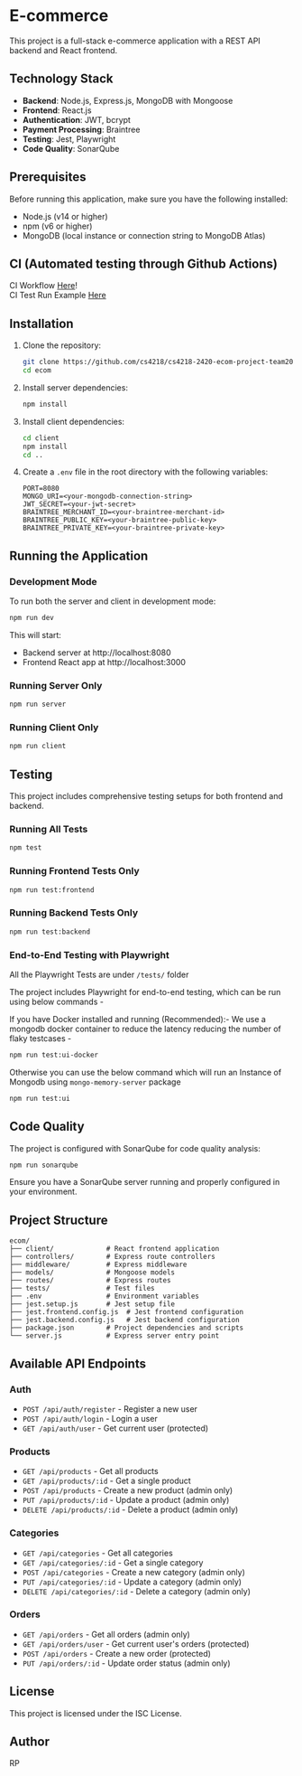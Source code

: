 # E-commerce

This project is a full-stack e-commerce application with a REST API backend and React frontend.

## Technology Stack

- **Backend**: Node.js, Express.js, MongoDB with Mongoose
- **Frontend**: React.js
- **Authentication**: JWT, bcrypt
- **Payment Processing**: Braintree
- **Testing**: Jest, Playwright
- **Code Quality**: SonarQube

## Prerequisites

Before running this application, make sure you have the following installed:

- Node.js (v14 or higher)
- npm (v6 or higher)
- MongoDB (local instance or connection string to MongoDB Atlas)

## CI (Automated testing through Github Actions)

CI Workflow [Here](https://github.com/cs4218/cs4218-2420-ecom-project-team20/actions/workflows/main.yml)!
\
CI Test Run Example [Here](https://github.com/cs4218/cs4218-2420-ecom-project-team20/actions/runs/13738099412/job/38424162066)

## Installation

1. Clone the repository:
   ```bash
   git clone https://github.com/cs4218/cs4218-2420-ecom-project-team20.git
   cd ecom
   ```

2. Install server dependencies:
   ```bash
   npm install
   ```

3. Install client dependencies:
   ```bash
   cd client
   npm install
   cd ..
   ```

4. Create a `.env` file in the root directory with the following variables:
   ```
   PORT=8080
   MONGO_URI=<your-mongodb-connection-string>
   JWT_SECRET=<your-jwt-secret>
   BRAINTREE_MERCHANT_ID=<your-braintree-merchant-id>
   BRAINTREE_PUBLIC_KEY=<your-braintree-public-key>
   BRAINTREE_PRIVATE_KEY=<your-braintree-private-key>
   ```

## Running the Application

### Development Mode

To run both the server and client in development mode:

```bash
npm run dev
```

This will start:
- Backend server at http://localhost:8080
- Frontend React app at http://localhost:3000

### Running Server Only

```bash
npm run server
```

### Running Client Only

```bash
npm run client
```

## Testing

This project includes comprehensive testing setups for both frontend and backend.

### Running All Tests

```bash
npm test
```

### Running Frontend Tests Only

```bash
npm run test:frontend
```

### Running Backend Tests Only

```bash
npm run test:backend
```

### End-to-End Testing with Playwright

All the Playwright Tests are under `/tests/` folder 

The project includes Playwright for end-to-end testing, which can be run using below commands - 

If you have Docker installed and running (Recommended):- 
We use a mongodb docker container to reduce the latency reducing the number of flaky testcases -

```bash
npm run test:ui-docker
```

Otherwise you can use the below command which will run an Instance of Mongodb using
`mongo-memory-server` package

```bash
npm run test:ui
```

## Code Quality

The project is configured with SonarQube for code quality analysis:

```bash
npm run sonarqube
```

Ensure you have a SonarQube server running and properly configured in your environment.

## Project Structure

```
ecom/
├── client/             # React frontend application
├── controllers/        # Express route controllers
├── middleware/         # Express middleware
├── models/             # Mongoose models
├── routes/             # Express routes
├── tests/              # Test files
├── .env                # Environment variables
├── jest.setup.js       # Jest setup file
├── jest.frontend.config.js  # Jest frontend configuration
├── jest.backend.config.js   # Jest backend configuration
├── package.json        # Project dependencies and scripts
└── server.js           # Express server entry point
```

## Available API Endpoints

### Auth
- `POST /api/auth/register` - Register a new user
- `POST /api/auth/login` - Login a user
- `GET /api/auth/user` - Get current user (protected)

### Products
- `GET /api/products` - Get all products
- `GET /api/products/:id` - Get a single product
- `POST /api/products` - Create a new product (admin only)
- `PUT /api/products/:id` - Update a product (admin only)
- `DELETE /api/products/:id` - Delete a product (admin only)

### Categories
- `GET /api/categories` - Get all categories
- `GET /api/categories/:id` - Get a single category
- `POST /api/categories` - Create a new category (admin only)
- `PUT /api/categories/:id` - Update a category (admin only)
- `DELETE /api/categories/:id` - Delete a category (admin only)

### Orders
- `GET /api/orders` - Get all orders (admin only)
- `GET /api/orders/user` - Get current user's orders (protected)
- `POST /api/orders` - Create a new order (protected)
- `PUT /api/orders/:id` - Update order status (admin only)

## License

This project is licensed under the ISC License.

## Author

RP